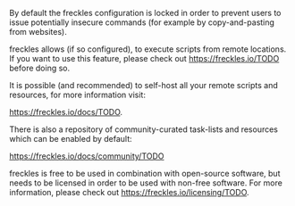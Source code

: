 By default the freckles configuration is locked in order to prevent users to issue potentially insecure commands 
(for example by copy-and-pasting from websites).

freckles allows (if so configured), to execute scripts from remote locations. If you want to use this feature, 
please check out https://freckles.io/TODO before doing so. 

It is possible (and recommended) to self-host all your remote scripts and resources, for more information visit: 

https://freckles.io/docs/TODO.

There is also a repository of community-curated task-lists and resources which can be enabled by default: 

https://freckles.io/docs/community/TODO

freckles is free to be used in combination with open-source software, but needs to be licensed in order to be 
used with non-free software. For more information, please check out https://freckles.io/licensing/TODO. 
